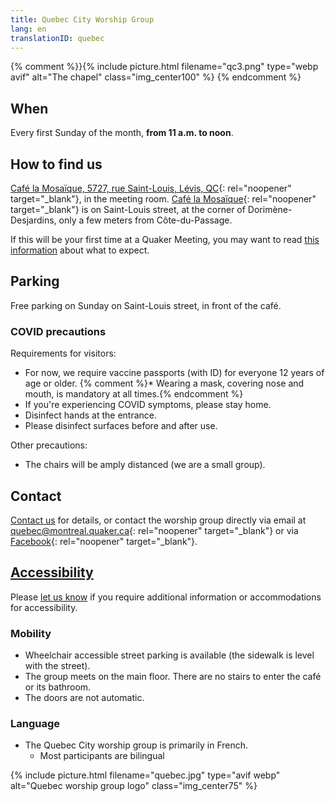 ```yaml
---
title: Quebec City Worship Group
lang: en
translationID: quebec
---
```

{% comment %}}{% include picture.html filename="qc3.png" type="webp avif" alt="The chapel" class="img_center100" %}
{% endcomment %}

## When
Every first Sunday of the month, **from 11 a.m. to noon**.

## How to find us
[Café la Mosaïque, 5727, rue Saint-Louis, Lévis, QC](https://goo.gl/maps/HYYEYV92bwR3Wujp6){: rel="noopener" target="_blank"}, in the meeting room. [Café la Mosaïque](http://cafelamosaique.org/){: rel="noopener" target="_blank"} is on Saint-Louis street, at the corner of Dorimène-Desjardins, only a few meters from Côte-du-Passage.

If this will be your first time at a Quaker Meeting, you may want to read [this information](/about) about what to expect.

## Parking
Free parking on Sunday on Saint-Louis street, in front of the café.

### COVID precautions <span class="stanchor"><a name="precautions"></a></span>

Requirements for visitors:
* For now, we require vaccine passports (with ID) for everyone 12 years of age or older.  {% comment %}* Wearing a mask, covering nose and mouth, is mandatory at all times.{% endcomment %}
* If you're experiencing COVID symptoms, please stay home.
* Disinfect hands at the entrance.
* Please disinfect surfaces before and after use.

Other precautions: 
* The chairs will be amply distanced (we are a small group).

## Contact
[Contact us](/contact) for details, or contact the worship group directly via email at [quebec@montreal.quaker.ca](mailto:quebec@montreal.quaker.ca){: rel="noopener" target="_blank"} or via [Facebook](https://www.facebook.com/QuakersQuebecCanada/){: rel="noopener" target="_blank"}.

## [Accessibility](/accessibility) <span class="stanchor"><a name="accessibility"></a></span>
Please [let us know](/contact) if you require additional information or accommodations for accessibility.

### Mobility
* Wheelchair accessible street parking is available (the sidewalk is level with the street).
* The group meets on the main floor. There are no stairs to enter the café or its bathroom.
* The doors are not automatic.

### Language
* The Quebec City worship group is primarily in French.
  * Most participants are bilingual

{% include picture.html filename="quebec.jpg" type="avif webp" alt="Quebec worship group logo" class="img_center75" %}
